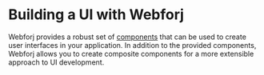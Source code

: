 # Building a UI with Webforj

Webforj provides a robust set of [components](../components/home) that can be used to create user interfaces in your application. In addition to the provided components, Webforj allows you to create composite components for a more extensible approach to UI development.

<!-- Insert a demo for adding a button to a window here -->

